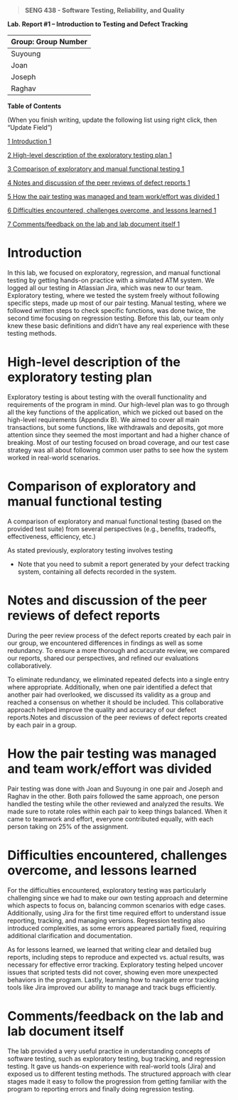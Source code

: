 >   **SENG 438 - Software Testing, Reliability, and Quality**

**Lab. Report \#1 – Introduction to Testing and Defect Tracking**

| Group: Group Number      |
|-----------------|
| Suyoung                |   
| Joan               |   
| Joseph                |   
| Raghav                |   


**Table of Contents**

(When you finish writing, update the following list using right click, then
“Update Field”)

[1 Introduction	1](#Introduction)

[2 High-level description of the exploratory testing plan	1](#high-level-description-of-the-exploratory-testing-plan)

[3 Comparison of exploratory and manual functional testing	1](#comparison-of-exploratory-and-manual-functional-testing)

[4 Notes and discussion of the peer reviews of defect reports	1](#notes-and-discussion-of-the-peer-reviews-of-defect-reports)

[5 How the pair testing was managed and team work/effort was
divided	1](#how-the-pair-testing-was-managed-and-team-work/effort-was-divided)

[6 Difficulties encountered, challenges overcome, and lessons
learned	1](#Difficulties-encountered,-challenges-overcome,-and-lessons-learned)

[7 Comments/feedback on the lab and lab document itself	1](#comments/feedback-on-the-lab-and-lab-document-itself)

# Introduction

In this lab, we focused on exploratory, regression, and manual functional testing by getting hands-on practice with a simulated ATM system. We logged all our testing in Atlassian Jira, which was new to our team. Exploratory testing, where we tested the system freely without following specific steps, made up most of our pair testing. Manual testing, where we followed written steps to check specific functions, was done twice, the second time focusing on regression testing. Before this lab, our team only knew these basic definitions and didn’t have any real experience with these testing methods.

# High-level description of the exploratory testing plan

Exploratory testing is about testing with the overall functionality and requirements of the program in mind. Our high-level plan was to go through all the key functions of the application, which we picked out based on the high-level requirements (Appendix B). We aimed to cover all main transactions, but some functions, like withdrawals and deposits, got more attention since they seemed the most important and had a higher chance of breaking. Most of our testing focused on broad coverage, and our test case strategy was all about following common user paths to see how the system worked in real-world scenarios.

# Comparison of exploratory and manual functional testing
A comparison of exploratory and manual functional testing (based on the provided test suite) from several perspectives (e.g., benefits, tradeoffs, effectiveness, efficiency, etc.)

As stated previously, exploratory testing involves testing 

-   Note that you need to submit a report generated by your defect tracking
    system, containing all defects recorded in the system.

# Notes and discussion of the peer reviews of defect reports

During the peer review process of the defect reports created by each pair in our group, we encountered differences in findings as well as some redundancy. To ensure a more thorough and accurate review, we compared our reports, shared our perspectives, and refined our evaluations collaboratively.

To eliminate redundancy, we eliminated repeated defects into a single entry where appropriate. Additionally, when one pair identified a defect that another pair had overlooked, we discussed its validity as a group and reached a consensus on whether it should be included. This collaborative approach helped improve the quality and accuracy of our defect reports.Notes and discussion of the peer reviews of defect reports created by each pair in a group.	

# How the pair testing was managed and team work/effort was divided 

Pair testing was done with Joan and Suyoung in one pair and Joseph and Raghav in the other. Both pairs followed the same approach, one person handled the testing while the other reviewed and analyzed the results. We made sure to rotate roles within each pair to keep things balanced. When it came to teamwork and effort, everyone contributed equally, with each person taking on 25% of the assignment.

# Difficulties encountered, challenges overcome, and lessons learned

For the difficulties encountered, exploratory testing was particularly challenging since we had to make our own testing approach and determine which aspects to focus on, balancing common scenarios with edge cases. Additionally, using Jira for the first time required effort to understand issue reporting, tracking, and managing versions. Regression testing also introduced complexities, as some errors appeared partially fixed, requiring additional clarification and documentation. 

As for lessons learned, we learned that writing clear and detailed bug reports, including steps to reproduce and expected vs. actual results, was necessary for effective error tracking. Exploratory testing helped uncover issues that scripted tests did not cover, showing even more unexpected behaviors in the program. Lastly, learning how to navigate error tracking tools like Jira improved our ability to manage and track bugs efficiently.

# Comments/feedback on the lab and lab document itself

The lab provided a very useful practice in understanding concepts of software testing, such as exploratory testing, bug tracking, and regression testing. It gave us hands-on experience with real-world tools (Jira) and exposed us to different testing methods. The structured approach with clear stages made it easy to follow the progression from getting familiar with the program to reporting errors and finally doing regression testing.
